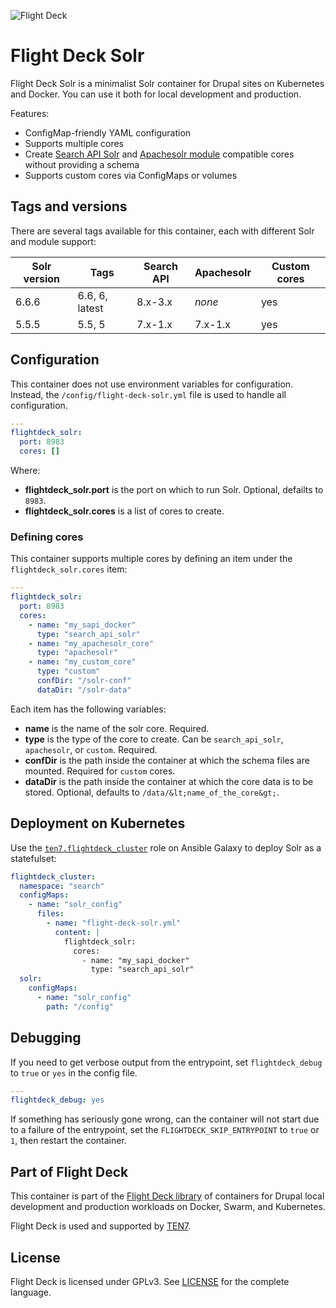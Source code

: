 ![Flight Deck](https://raw.githubusercontent.com/ten7/flight-deck/master/flightdeck-logo.png)

# Flight Deck Solr

Flight Deck Solr is a minimalist Solr container for Drupal sites on Kubernetes and Docker. You can use it both for local development and production.

Features:
* ConfigMap-friendly YAML configuration
* Supports multiple cores
* Create [Search API Solr](https://www.drupal.org/project/search_api_solr) and [Apachesolr module](https://www.drupal.org/project/apachesolr) compatible cores without providing a schema
* Supports custom cores via ConfigMaps or volumes

## Tags and versions

There are several tags available for this container, each with different Solr and module support:

| Solr version | Tags | Search API | Apachesolr | Custom cores |
| ------------ | ---- | ---------- | ---------- | ------------ |
| 6.6.6 | 6.6, 6, latest | 8.x-3.x | *none* | yes |
| 5.5.5 | 5.5, 5 | 7.x-1.x | 7.x-1.x | yes |

## Configuration

This container does not use environment variables for configuration. Instead, the `/config/flight-deck-solr.yml` file is used to handle all configuration.

```yaml
---
flightdeck_solr:
  port: 8983
  cores: []
```

Where:
* **flightdeck_solr.port** is the port on which to run Solr. Optional, defailts to `8983`.
* **flightdeck_solr.cores** is a list of cores to create.

### Defining cores

This container supports multiple cores by defining an item under the `flightdeck_solr.cores` item:

```yaml
---
flightdeck_solr:
  port: 8983
  cores:
    - name: "my_sapi_docker"
      type: "search_api_solr"
    - name: "my_apachesolr_core"
      type: "apachesolr"
    - name: "my_custom_core"
      type: "custom"
      confDir: "/solr-conf"
      dataDir: "/solr-data"
```

Each item has the following variables:

* **name** is the name of the solr core. Required.
* **type** is the type of the core to create. Can be `search_api_solr`, `apachesolr`, or `custom`. Required.
* **confDir** is the path inside the container at which the schema files are mounted. Required for `custom` cores.
* **dataDir** is the path inside the container at which the core data is to be stored. Optional, defaults to `/data/&lt;name_of_the_core&gt;`.

## Deployment on Kubernetes

Use the [`ten7.flightdeck_cluster`](https://galaxy.ansible.com/ten7/flightdeck_cluster) role on Ansible Galaxy to deploy Solr as a statefulset:

```yaml
flightdeck_cluster:
  namespace: "search"
  configMaps:
    - name: "solr_config"
      files:
        - name: "flight-deck-solr.yml"
          content: |
            flightdeck_solr:
              cores:
                - name: "my_sapi_docker"
                  type: "search_api_solr"
  solr:
    configMaps:
      - name: "solr_config"
        path: "/config"
```

## Debugging

If you need to get verbose output from the entrypoint, set `flightdeck_debug` to `true` or `yes` in the config file.

```yaml
---
flightdeck_debug: yes
```

If something has seriously gone wrong, can the container will not start due to a failure of the entrypoint, set the `FLIGHTDECK_SKIP_ENTRYPOINT` to `true` or `1`, then restart the container.

## Part of Flight Deck

This container is part of the [Flight Deck library](https://github.com/ten7/flight-deck) of containers for Drupal local development and production workloads on Docker, Swarm, and Kubernetes.

Flight Deck is used and supported by [TEN7](https://ten7.com/).

## License

Flight Deck is licensed under GPLv3. See [LICENSE](https://raw.githubusercontent.com/ten7/flight-deck/master/LICENSE) for the complete language.
